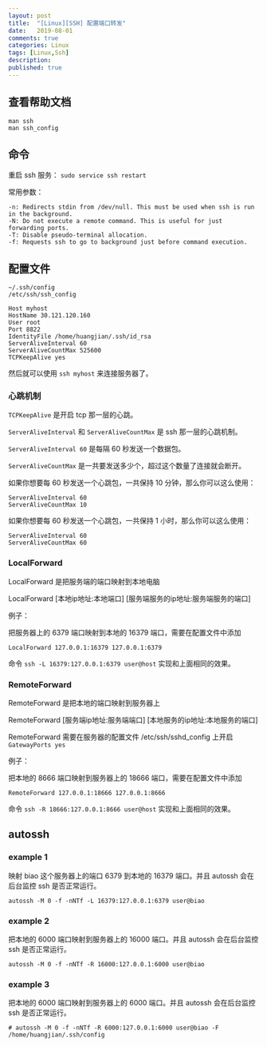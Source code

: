 ```yaml
---
layout: post
title:  "[Linux][SSH] 配置端口转发"
date:   2019-08-01
comments: true
categories: Linux
tags: [Linux,Ssh]
description:
published: true
---
```


## 查看帮助文档

```
man ssh
man ssh_config
```

## 命令

重启 ssh 服务： `sudo service ssh restart`

常用参数：

```
-n: Redirects stdin from /dev/null. This must be used when ssh is run in the background.
-N: Do not execute a remote command. This is useful for just forwarding ports.
-T: Disable pseudo-terminal allocation.
-f: Requests ssh to go to background just before command execution.
```

## 配置文件

```
~/.ssh/config
/etc/ssh/ssh_config
```

```
Host myhost
HostName 30.121.120.160
User root
Port 8822
IdentityFile /home/huangjian/.ssh/id_rsa
ServerAliveInterval 60
ServerAliveCountMax 525600
TCPKeepAlive yes
```

然后就可以使用 `ssh myhost` 来连接服务器了。

### 心跳机制

`TCPKeepAlive` 是开启 tcp 那一层的心跳。

`ServerAliveInterval` 和 `ServerAliveCountMax` 是 ssh 那一层的心跳机制。

`ServerAliveInterval 60` 是每隔 60 秒发送一个数据包。

`ServerAliveCountMax` 是一共要发送多少个，超过这个数量了连接就会断开。

如果你想要每 60 秒发送一个心跳包，一共保持 10 分钟，那么你可以这么使用：

```
ServerAliveInterval 60
ServerAliveCountMax 10
```

如果你想要每 60 秒发送一个心跳包，一共保持 1 小时，那么你可以这么使用：

```
ServerAliveInterval 60
ServerAliveCountMax 60
```

### LocalForward

LocalForward 是把服务端的端口映射到本地电脑

LocalForward [本地ip地址:本地端口] [服务端服务的ip地址:服务端服务的端口]

例子：

把服务器上的 6379 端口映射到本地的 16379 端口，需要在配置文件中添加

```
LocalForward 127.0.0.1:16379 127.0.0.1:6379
```

命令 `ssh -L 16379:127.0.0.1:6379 user@host` 实现和上面相同的效果。

### RemoteForward

RemoteForward 是把本地的端口映射到服务器上

RemoteForward [服务端ip地址:服务端端口] [本地服务的ip地址:本地服务的端口]

RemoteForward 需要在服务器的配置文件 /etc/ssh/sshd_config 上开启 `GatewayPorts yes`

例子：

把本地的 8666 端口映射到服务器上的 18666 端口，需要在配置文件中添加

```
RemoteForward 127.0.0.1:18666 127.0.0.1:8666
```

命令 `ssh -R 18666:127.0.0.1:8666 user@host` 实现和上面相同的效果。

## autossh

### example 1

映射 biao 这个服务器上的端口 6379 到本地的 16379 端口。并且 autossh 会在后台监控 ssh 是否正常运行。

```
autossh -M 0 -f -nNTf -L 16379:127.0.0.1:6379 user@biao
```

### example 2

把本地的 6000 端口映射到服务器上的 16000 端口。并且 autossh 会在后台监控 ssh 是否正常运行。

```
autossh -M 0 -f -nNTf -R 16000:127.0.0.1:6000 user@biao
```

### example 3

把本地的 6000 端口映射到服务器上的 6000 端口。并且 autossh 会在后台监控 ssh 是否正常运行。

```
# autossh -M 0 -f -nNTf -R 6000:127.0.0.1:6000 user@biao -F /home/huangjian/.ssh/config
```
